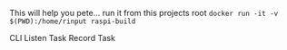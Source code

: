 This will help you pete... run it from this projects root
`docker run -it -v $(PWD):/home/rinput raspi-build`

CLI
Listen Task
Record Task